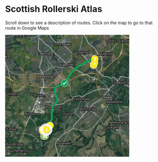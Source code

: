 # Scottish Rollerski Atlas

Scroll down to see a description of routes. Click on the map to go to that route in Google Maps

![Sheriffhall to Roslyn](/img/Sheriffhall-Roslyn-map.png) 

